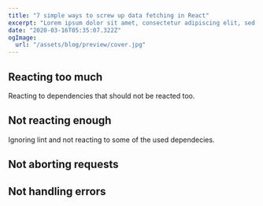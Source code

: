 ```yaml
---
title: "7 simple ways to screw up data fetching in React"
excerpt: "Lorem ipsum dolor sit amet, consectetur adipiscing elit, sed do eiusmod tempor incididunt ut labore et dolore magna aliqua. Praesent elementum facilisis leo vel fringilla est ullamcorper eget. At imperdiet dui accumsan sit amet nulla facilities morbi tempus."
date: "2020-03-16T05:35:07.322Z"
ogImage:
  url: "/assets/blog/preview/cover.jpg"
---
```


## Reacting too much

Reacting to dependencies that should not be reacted too.

## Not reacting enough

Ignoring lint and not reacting to some of the used dependecies.

## Not aborting requests

## Not handling errors
